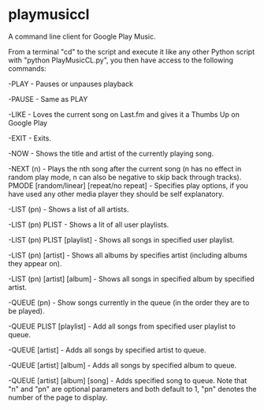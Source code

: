 playmusiccl
===========

A command line client for Google Play Music.

From a terminal "cd" to the script and execute it like any other Python script with "python PlayMusicCL.py", you then have access to the following commands:

-PLAY - Pauses or unpauses playback

-PAUSE - Same as PLAY

-LIKE - Loves the current song on Last.fm and gives it a Thumbs Up on Google Play

-EXIT - Exits.

-NOW - Shows the title and artist of the currently playing song.

-NEXT (n) - Plays the nth song after the current song (n has no effect in random play mode, n can also be negative to skip back through tracks).
PMODE [random/linear] [repeat/no repeat] - Specifies play options, if you have used any other media player they should be self explanatory.

-LIST (pn) - Shows a list of all artists.

-LIST (pn) PLIST - Shows a lit of all user playlists.

-LIST (pn) PLIST [playlist] - Shows all songs in specified user playlist.

-LIST (pn) [artist] - Shows all albums by specifies artist (including albums they appear on).

-LIST (pn) [artist] [album] - Shows all songs in specified album by specified artist.

-QUEUE (pn) - Show songs currently in the queue (in the order they are to be played).

-QUEUE PLIST [playlist] - Add all songs from specified user playlist to queue.

-QUEUE [artist] - Adds all songs by specified artist to queue.

-QUEUE [artist] [album] - Adds all songs by specified album to queue.

-QUEUE [artist] [album] [song] - Adds specified song to queue.
Note that "n" and "pn" are optional parameters and both default to 1, "pn" denotes the number of the page to display.
